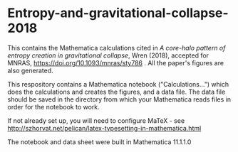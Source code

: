 # Entropy-and-gravitational-collapse-2018
This contains the Mathematica calculations cited in *A core-halo pattern of entropy creation in gravitational collapse*, Wren (2018), accepted for MNRAS, https://doi.org/10.1093/mnras/sty786 .  All the paper's figures are also generated.

This respository contains a Mathematica notebook ("Calculations...") which does the calculations and creates the figures, and a data file.  The data file should be saved in the directory from which your Mathematica reads files in order for the notebook to work.

If not already set up, you will need to configure MaTeX - see http://szhorvat.net/pelican/latex-typesetting-in-mathematica.html

The notebook and data sheet were built in Mathematica 11.1.1.0
